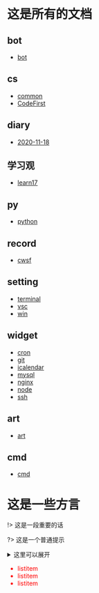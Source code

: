 # 这是所有的文档

## bot
- [bot](bot/README.md)

## cs
- [common](cs/README.md)
- [CodeFirst](cs/codefirst.md)

## diary
- [2020-11-18](diary/2020-11-18.md)

## 学习观
- [learn17](learn/learn17.md)

## py
- [python](py/README.md)

## record
- [cwsf](record/cwsf.md)

## setting
- [terminal](setting/terminal.md)
- [vsc](setting/vsc.md)
- [win](setting/win.md)

## widget
- [cron](widget/cron.md)
- [git](widget/git.md)
- [icalendar](widget/icalendar.md)
- [mysql](widget/mysql.md)
- [nginx](widget/nginx.md)
- [node](widget/node.md)
- [ssh](widget/ssh.md)

## art
- [art](art/README.md)

## cmd
- [cmd](cmd/win.md)



# 这是一些方言

!> 这是一段重要的话

?> 这是一个普通提示

<details>
<summary>这里可以展开</summary>

- hello
- hi

</details>

<div style='color: red'>

- listitem
- listitem
- listitem

</div>